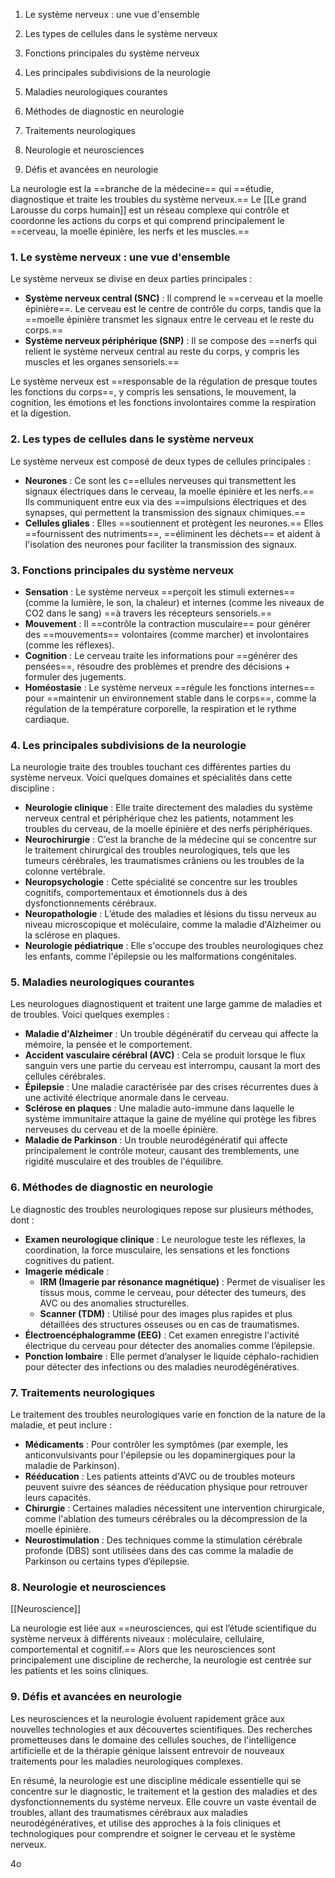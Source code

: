 1. Le système nerveux : une vue d'ensemble

2. Les types de cellules dans le système nerveux

3. Fonctions principales du système nerveux

4. Les principales subdivisions de la neurologie

5. Maladies neurologiques courantes

6. Méthodes de diagnostic en neurologie

7. Traitements neurologiques

8. Neurologie et neurosciences

9. Défis et avancées en neurologie

La neurologie est la ==branche de la médecine== qui ==étudie, diagnostique et traite les troubles du système nerveux.== Le [[Le grand Larousse du corps humain]] est un réseau complexe qui contrôle et coordonne les actions du corps et qui comprend principalement le ==cerveau, la moelle épinière, les nerfs et les muscles.==

### 1. **Le système nerveux : une vue d'ensemble**

Le système nerveux se divise en deux parties principales :

- **Système nerveux central (SNC)** : Il comprend le ==cerveau et la moelle épinière==. Le cerveau est le centre de contrôle du corps, tandis que la ==moelle épinière transmet les signaux entre le cerveau et le reste du corps.==
- **Système nerveux périphérique (SNP)** : Il se compose des ==nerfs qui relient le système nerveux central au reste du corps, y compris les muscles et les organes sensoriels.==

Le système nerveux est ==responsable de la régulation de presque toutes les fonctions du corps==, y compris les sensations, le mouvement, la cognition, les émotions et les fonctions involontaires comme la respiration et la digestion.

### 2. **Les types de cellules dans le système nerveux**

Le système nerveux est composé de deux types de cellules principales :

- **Neurones** : Ce sont les c==ellules nerveuses qui transmettent les signaux électriques dans le cerveau, la moelle épinière et les nerfs.== Ils communiquent entre eux via des ==impulsions électriques et des synapses, qui permettent la transmission des signaux chimiques.==
- **Cellules gliales** : Elles ==soutiennent et protègent les neurones.== Elles ==fournissent des nutriments==, ==éliminent les déchets== et aident à l'isolation des neurones pour faciliter la transmission des signaux.

### 3. **Fonctions principales du système nerveux**

- **Sensation** : Le système nerveux ==perçoit les stimuli externes== (comme la lumière, le son, la chaleur) et internes (comme les niveaux de CO2 dans le sang) ==à travers les récepteurs sensoriels.==
- **Mouvement** : Il ==contrôle la contraction musculaire== pour générer des ==mouvements== volontaires (comme marcher) et involontaires (comme les réflexes).
- **Cognition** : Le cerveau traite les informations pour ==générer des pensées==, résoudre des problèmes et prendre des décisions + formuler des jugements.
- **Homéostasie** : Le système nerveux ==régule les fonctions internes== pour ==maintenir un environnement stable dans le corps==, comme la régulation de la température corporelle, la respiration et le rythme cardiaque.

### 4. **Les principales subdivisions de la neurologie**

La neurologie traite des troubles touchant ces différentes parties du système nerveux. Voici quelques domaines et spécialités dans cette discipline :

- **Neurologie clinique** : Elle traite directement des maladies du système nerveux central et périphérique chez les patients, notamment les troubles du cerveau, de la moelle épinière et des nerfs périphériques.
- **Neurochirurgie** : C’est la branche de la médecine qui se concentre sur le traitement chirurgical des troubles neurologiques, tels que les tumeurs cérébrales, les traumatismes crâniens ou les troubles de la colonne vertébrale.
- **Neuropsychologie** : Cette spécialité se concentre sur les troubles cognitifs, comportementaux et émotionnels dus à des dysfonctionnements cérébraux.
- **Neuropathologie** : L’étude des maladies et lésions du tissu nerveux au niveau microscopique et moléculaire, comme la maladie d'Alzheimer ou la sclérose en plaques.
- **Neurologie pédiatrique** : Elle s'occupe des troubles neurologiques chez les enfants, comme l'épilepsie ou les malformations congénitales.

### 5. **Maladies neurologiques courantes**

Les neurologues diagnostiquent et traitent une large gamme de maladies et de troubles. Voici quelques exemples :

- **Maladie d'Alzheimer** : Un trouble dégénératif du cerveau qui affecte la mémoire, la pensée et le comportement.
- **Accident vasculaire cérébral (AVC)** : Cela se produit lorsque le flux sanguin vers une partie du cerveau est interrompu, causant la mort des cellules cérébrales.
- **Épilepsie** : Une maladie caractérisée par des crises récurrentes dues à une activité électrique anormale dans le cerveau.
- **Sclérose en plaques** : Une maladie auto-immune dans laquelle le système immunitaire attaque la gaine de myéline qui protège les fibres nerveuses du cerveau et de la moelle épinière.
- **Maladie de Parkinson** : Un trouble neurodégénératif qui affecte principalement le contrôle moteur, causant des tremblements, une rigidité musculaire et des troubles de l'équilibre.

### 6. **Méthodes de diagnostic en neurologie**

Le diagnostic des troubles neurologiques repose sur plusieurs méthodes, dont :

- **Examen neurologique clinique** : Le neurologue teste les réflexes, la coordination, la force musculaire, les sensations et les fonctions cognitives du patient.
- **Imagerie médicale** :
    - **IRM (Imagerie par résonance magnétique)** : Permet de visualiser les tissus mous, comme le cerveau, pour détecter des tumeurs, des AVC ou des anomalies structurelles.
    - **Scanner (TDM)** : Utilisé pour des images plus rapides et plus détaillées des structures osseuses ou en cas de traumatismes.
- **Électroencéphalogramme (EEG)** : Cet examen enregistre l'activité électrique du cerveau pour détecter des anomalies comme l’épilepsie.
- **Ponction lombaire** : Elle permet d’analyser le liquide céphalo-rachidien pour détecter des infections ou des maladies neurodégénératives.

### 7. **Traitements neurologiques**

Le traitement des troubles neurologiques varie en fonction de la nature de la maladie, et peut inclure :

- **Médicaments** : Pour contrôler les symptômes (par exemple, les anticonvulsivants pour l'épilepsie ou les dopaminergiques pour la maladie de Parkinson).
- **Rééducation** : Les patients atteints d'AVC ou de troubles moteurs peuvent suivre des séances de rééducation physique pour retrouver leurs capacités.
- **Chirurgie** : Certaines maladies nécessitent une intervention chirurgicale, comme l'ablation des tumeurs cérébrales ou la décompression de la moelle épinière.
- **Neurostimulation** : Des techniques comme la stimulation cérébrale profonde (DBS) sont utilisées dans des cas comme la maladie de Parkinson ou certains types d’épilepsie.

### 8. **Neurologie et neurosciences**

[[Neuroscience]]

La neurologie est liée aux ==neurosciences, qui est l’étude scientifique du système nerveux à différents niveaux : moléculaire, cellulaire, comportemental et cognitif.== Alors que les neurosciences sont principalement une discipline de recherche, la neurologie est centrée sur les patients et les soins cliniques.

### 9. **Défis et avancées en neurologie**

Les neurosciences et la neurologie évoluent rapidement grâce aux nouvelles technologies et aux découvertes scientifiques. Des recherches prometteuses dans le domaine des cellules souches, de l'intelligence artificielle et de la thérapie génique laissent entrevoir de nouveaux traitements pour les maladies neurologiques complexes.

En résumé, la neurologie est une discipline médicale essentielle qui se concentre sur le diagnostic, le traitement et la gestion des maladies et des dysfonctionnements du système nerveux. Elle couvre un vaste éventail de troubles, allant des traumatismes cérébraux aux maladies neurodégénératives, et utilise des approches à la fois cliniques et technologiques pour comprendre et soigner le cerveau et le système nerveux.

4o